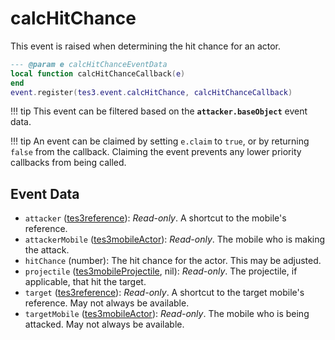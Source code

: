 # calcHitChance
<div class="search_terms" style="display: none">calchitchance</div>

<!---
	This file is autogenerated. Do not edit this file manually. Your changes will be ignored.
	More information: https://github.com/MWSE/MWSE/tree/master/docs
-->

This event is raised when determining the hit chance for an actor.

```lua
--- @param e calcHitChanceEventData
local function calcHitChanceCallback(e)
end
event.register(tes3.event.calcHitChance, calcHitChanceCallback)
```

!!! tip
	This event can be filtered based on the **`attacker.baseObject`** event data.

!!! tip
	An event can be claimed by setting `e.claim` to `true`, or by returning `false` from the callback. Claiming the event prevents any lower priority callbacks from being called.

## Event Data

* `attacker` ([tes3reference](../types/tes3reference.md)): *Read-only*. A shortcut to the mobile's reference.
* `attackerMobile` ([tes3mobileActor](../types/tes3mobileActor.md)): *Read-only*. The mobile who is making the attack.
* `hitChance` (number): The hit chance for the actor. This may be adjusted.
* `projectile` ([tes3mobileProjectile](../types/tes3mobileProjectile.md), nil): *Read-only*. The projectile, if applicable, that hit the target.
* `target` ([tes3reference](../types/tes3reference.md)): *Read-only*. A shortcut to the target mobile's reference. May not always be available.
* `targetMobile` ([tes3mobileActor](../types/tes3mobileActor.md)): *Read-only*. The mobile who is being attacked. May not always be available.

